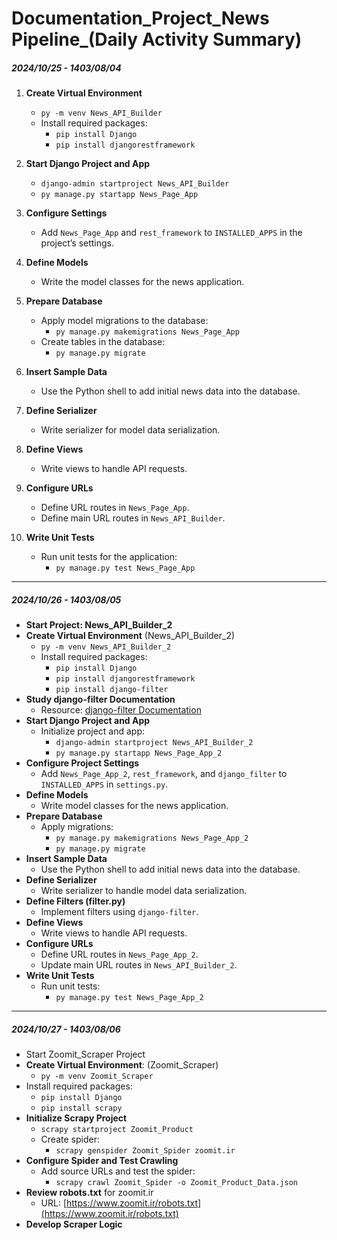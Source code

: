 # Documentation_Project_News Pipeline_(Daily Activity Summary) 

##### 2024/10/25 - 1403/08/04

1. **Create Virtual Environment**  
   - `py -m venv News_API_Builder`
   - Install required packages:  
     - `pip install Django`
     - `pip install djangorestframework`

2. **Start Django Project and App**  
   - `django-admin startproject News_API_Builder`
   - `py manage.py startapp News_Page_App`

3. **Configure Settings**  
   - Add `News_Page_App` and `rest_framework` to `INSTALLED_APPS` in the project’s settings.

4. **Define Models**  
   - Write the model classes for the news application.

5. **Prepare Database**  
   - Apply model migrations to the database:  
     - `py manage.py makemigrations News_Page_App`
   - Create tables in the database:  
     - `py manage.py migrate`

6. **Insert Sample Data**  
   - Use the Python shell to add initial news data into the database.

7. **Define Serializer**  
   - Write serializer for model data serialization.

8. **Define Views**  
   - Write views to handle API requests.

9. **Configure URLs**  
   - Define URL routes in `News_Page_App`.
   - Define main URL routes in `News_API_Builder`.

10. **Write Unit Tests**  
    - Run unit tests for the application:  
      - `py manage.py test News_Page_App`

---------------------------------------------------------------------

##### 2024/10/26 - 1403/08/05

- **Start Project: News_API_Builder_2**
- **Create Virtual Environment** (News_API_Builder_2)
   - `py -m venv News_API_Builder_2`
   - Install required packages:  
     - `pip install Django`
     - `pip install djangorestframework`
     - `pip install django-filter`
- **Study django-filter Documentation**  
   - Resource: [django-filter Documentation](https://pypi.org/project/django-filter/)
- **Start Django Project and App**
   - Initialize project and app:  
     - `django-admin startproject News_API_Builder_2`
     - `py manage.py startapp News_Page_App_2`
- **Configure Project Settings**
   - Add `News_Page_App_2`, `rest_framework`, and `django_filter` to `INSTALLED_APPS` in `settings.py`.
- **Define Models**
   - Write model classes for the news application.
- **Prepare Database**
   - Apply migrations:  
     - `py manage.py makemigrations News_Page_App_2`
     - `py manage.py migrate`
- **Insert Sample Data**
   - Use the Python shell to add initial news data into the database.
- **Define Serializer**
   - Write serializer to handle model data serialization.
- **Define Filters (filter.py)**
   - Implement filters using `django-filter`.
- **Define Views**
   - Write views to handle API requests.
- **Configure URLs**
   - Define URL routes in `News_Page_App_2`.
   - Update main URL routes in `News_API_Builder_2`.
- **Write Unit Tests**
    - Run unit tests:  
      - `py manage.py test News_Page_App_2`

-----------------------------------------------------------------

##### 2024/10/27 - 1403/08/06

- Start Zoomit_Scraper Project
- **Create Virtual Environment**: (Zoomit_Scraper)
	- `py -m venv Zoomit_Scraper`
- Install required packages:
    - `pip install Django`
    - `pip install scrapy`
- **Initialize Scrapy Project**
	- `scrapy startproject Zoomit_Product`
  - Create spider:
	  - `scrapy genspider Zoomit_Spider zoomit.ir`
- **Configure Spider and Test Crawling**
  - Add source URLs and test the spider:
    - `scrapy crawl Zoomit_Spider -o Zoomit_Product_Data.json`
- **Review robots.txt** for zoomit.ir
  - URL: [https://www.zoomit.ir/robots.txt](https://www.zoomit.ir/robots.txt)
- **Develop Scraper Logic**

